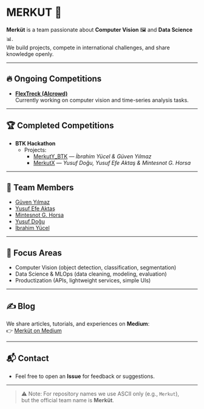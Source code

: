 # MERKUT 🌌

**Merküt** is a team passionate about **Computer Vision** 🖼️ and **Data Science** 📊.  
We build projects, compete in international challenges, and share knowledge openly.  

---

## 🔥 Ongoing Competitions
- **[FlexTreck (AIcrowd)](https://www.aicrowd.com/)**  
  Currently working on computer vision and time-series analysis tasks.  

---

## 🏆 Completed Competitions
- **BTK Hackathon**
  - Projects:
    - [MerkutY_BTK](https://github.com/guvenchemy/MerkutY_BTK) — *İbrahim Yücel & Güven Yılmaz*
    - [MerkutX](https://github.com/sherechogaki/MerkutX) — *Yusuf Doğu, Yusuf Efe Aktaş & Mintesnot G. Horsa*

---

## 👥 Team Members
- [Güven Yılmaz](https://github.com/guvenchemy)  
- [Yusuf Efe Aktaş](https://github.com/yefesaktas)  
- [Mintesnot G. Horsa](https://github.com/sherechogaki)  
- [Yusuf Doğu](https://github.com/yusufdogu)  
- [İbrahim Yücel](https://github.com/ibraahimycl)  

---

## 🔧 Focus Areas
- Computer Vision (object detection, classification, segmentation)  
- Data Science & MLOps (data cleaning, modeling, evaluation)  
- Productization (APIs, lightweight services, simple UIs)  

---

## ✍️ Blog
We share articles, tutorials, and experiences on **Medium**:  
👉 [Merküt on Medium](https://medium.com/me/following-feed/writers/0a319a5d934d)  

---

## 📬 Contact
- Feel free to open an **Issue** for feedback or suggestions.  

---
> ⚠️ Note: For repository names we use ASCII only (e.g., `Merkut`),  
but the official team name is **Merküt**.

